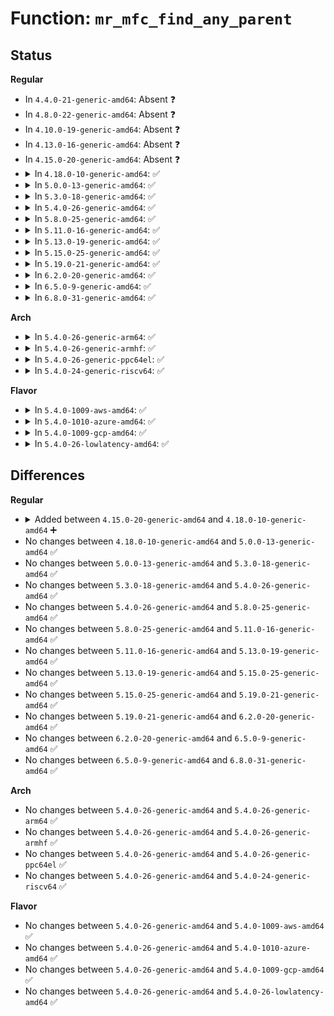 # Function: <code>mr_mfc_find_any_parent</code>

## Status
<b>Regular</b>
<ul>
<li>
In <code>4.4.0-21-generic-amd64</code>: Absent ❓
</li>
<li>
In <code>4.8.0-22-generic-amd64</code>: Absent ❓
</li>
<li>
In <code>4.10.0-19-generic-amd64</code>: Absent ❓
</li>
<li>
In <code>4.13.0-16-generic-amd64</code>: Absent ❓
</li>
<li>
In <code>4.15.0-20-generic-amd64</code>: Absent ❓
</li>
<li>
<details>
<summary>In <code>4.18.0-10-generic-amd64</code>: ✅</summary>

```c
void * mr_mfc_find_any_parent(struct mr_table * mrt, int vifi)
```

```json
{
  "name": "mr_mfc_find_any_parent",
  "collision_type": "Unique Global",
  "inline_type": "No",
  "funcs": [
    {
      "addr": 18446744071588563440,
      "name": "mr_mfc_find_any_parent",
      "external": true,
      "loc": "net/ipv4/ipmr_base.c:77",
      "file": "net/ipv4/ipmr_base.c",
      "inline": "seen, unknown",
      "caller_inline": [],
      "caller_func": [
        "net/ipv4/ipmr.c:ipmr_get_route",
        "net/ipv4/ipmr.c:ip_mr_input",
        "net/ipv4/ipmr.c:ip_mr_forward",
        "net/ipv4/ipmr_base.c:mr_mfc_find_any",
        "net/ipv4/ipmr_base.c:mr_mfc_find_any",
        "net/ipv6/ip6mr.c:ip6_mr_forward",
        "net/ipv6/ip6mr.c:ip6mr_cache_find_any"
      ]
    }
  ],
  "symbols": [
    {
      "addr": 18446744071588563440,
      "name": "mr_mfc_find_any_parent",
      "section": ".text",
      "bind": "STB_GLOBAL",
      "size": 322
    }
  ]
}
```
</details>
</li>
<li>
<details>
<summary>In <code>5.0.0-13-generic-amd64</code>: ✅</summary>

```c
void * mr_mfc_find_any_parent(struct mr_table * mrt, int vifi)
```

```json
{
  "name": "mr_mfc_find_any_parent",
  "collision_type": "Unique Global",
  "inline_type": "No",
  "funcs": [
    {
      "addr": 18446744071588760720,
      "name": "mr_mfc_find_any_parent",
      "external": true,
      "loc": "net/ipv4/ipmr_base.c:78",
      "file": "net/ipv4/ipmr_base.c",
      "inline": "seen, unknown",
      "caller_inline": [],
      "caller_func": [
        "net/ipv4/ipmr.c:ipmr_get_route",
        "net/ipv4/ipmr.c:ip_mr_input",
        "net/ipv4/ipmr.c:ip_mr_forward",
        "net/ipv4/ipmr_base.c:mr_mfc_find_any",
        "net/ipv4/ipmr_base.c:mr_mfc_find_any",
        "net/ipv6/ip6mr.c:ip6_mr_forward",
        "net/ipv6/ip6mr.c:ip6mr_cache_find_any"
      ]
    }
  ],
  "symbols": [
    {
      "addr": 18446744071588760720,
      "name": "mr_mfc_find_any_parent",
      "section": ".text",
      "bind": "STB_GLOBAL",
      "size": 351
    }
  ]
}
```
</details>
</li>
<li>
<details>
<summary>In <code>5.3.0-18-generic-amd64</code>: ✅</summary>

```c
void * mr_mfc_find_any_parent(struct mr_table * mrt, int vifi)
```

```json
{
  "name": "mr_mfc_find_any_parent",
  "collision_type": "Unique Global",
  "inline_type": "No",
  "funcs": [
    {
      "addr": 18446744071589193680,
      "name": "mr_mfc_find_any_parent",
      "external": true,
      "loc": "net/ipv4/ipmr_base.c:78",
      "file": "net/ipv4/ipmr_base.c",
      "inline": "seen, unknown",
      "caller_inline": [],
      "caller_func": [
        "net/ipv4/ipmr.c:ipmr_get_route",
        "net/ipv4/ipmr.c:ip_mr_input",
        "net/ipv4/ipmr.c:ip_mr_forward",
        "net/ipv4/ipmr_base.c:mr_mfc_find_any",
        "net/ipv4/ipmr_base.c:mr_mfc_find_any",
        "net/ipv6/ip6mr.c:ip6_mr_forward",
        "net/ipv6/ip6mr.c:ip6mr_cache_find_any"
      ]
    }
  ],
  "symbols": [
    {
      "addr": 18446744071589193680,
      "name": "mr_mfc_find_any_parent",
      "section": ".text",
      "bind": "STB_GLOBAL",
      "size": 381
    }
  ]
}
```
</details>
</li>
<li>
<details>
<summary>In <code>5.4.0-26-generic-amd64</code>: ✅</summary>

```c
void * mr_mfc_find_any_parent(struct mr_table * mrt, int vifi)
```

```json
{
  "name": "mr_mfc_find_any_parent",
  "collision_type": "Unique Global",
  "inline_type": "No",
  "funcs": [
    {
      "addr": 18446744071589419120,
      "name": "mr_mfc_find_any_parent",
      "external": true,
      "loc": "net/ipv4/ipmr_base.c:78",
      "file": "net/ipv4/ipmr_base.c",
      "inline": "seen, unknown",
      "caller_inline": [],
      "caller_func": [
        "net/ipv4/ipmr.c:ipmr_get_route",
        "net/ipv4/ipmr.c:ip_mr_input",
        "net/ipv4/ipmr.c:ip_mr_forward",
        "net/ipv4/ipmr_base.c:mr_mfc_find_any",
        "net/ipv4/ipmr_base.c:mr_mfc_find_any",
        "net/ipv6/ip6mr.c:ip6_mr_forward",
        "net/ipv6/ip6mr.c:ip6mr_cache_find_any"
      ]
    }
  ],
  "symbols": [
    {
      "addr": 18446744071589419120,
      "name": "mr_mfc_find_any_parent",
      "section": ".text",
      "bind": "STB_GLOBAL",
      "size": 386
    }
  ]
}
```
</details>
</li>
<li>
<details>
<summary>In <code>5.8.0-25-generic-amd64</code>: ✅</summary>

```c
void * mr_mfc_find_any_parent(struct mr_table * mrt, int vifi)
```

```json
{
  "name": "mr_mfc_find_any_parent",
  "collision_type": "Unique Global",
  "inline_type": "No",
  "funcs": [
    {
      "addr": 18446744071590405952,
      "name": "mr_mfc_find_any_parent",
      "external": true,
      "loc": "net/ipv4/ipmr_base.c:78",
      "file": "net/ipv4/ipmr_base.c",
      "inline": "seen, unknown",
      "caller_inline": [],
      "caller_func": [
        "net/ipv4/ipmr.c:ipmr_get_route",
        "net/ipv4/ipmr.c:ip_mr_input",
        "net/ipv4/ipmr.c:ip_mr_forward",
        "net/ipv4/ipmr_base.c:mr_mfc_find_any",
        "net/ipv4/ipmr_base.c:mr_mfc_find_any",
        "net/ipv6/ip6mr.c:ip6_mr_forward",
        "net/ipv6/ip6mr.c:ip6mr_cache_find_any"
      ]
    }
  ],
  "symbols": [
    {
      "addr": 18446744071590405952,
      "name": "mr_mfc_find_any_parent",
      "section": ".text",
      "bind": "STB_GLOBAL",
      "size": 126
    }
  ]
}
```
</details>
</li>
<li>
<details>
<summary>In <code>5.11.0-16-generic-amd64</code>: ✅</summary>

```c
void * mr_mfc_find_any_parent(struct mr_table * mrt, int vifi)
```

```json
{
  "name": "mr_mfc_find_any_parent",
  "collision_type": "Unique Global",
  "inline_type": "No",
  "funcs": [
    {
      "addr": 18446744071590463792,
      "name": "mr_mfc_find_any_parent",
      "external": true,
      "loc": "net/ipv4/ipmr_base.c:78",
      "file": "net/ipv4/ipmr_base.c",
      "inline": "seen, unknown",
      "caller_inline": [],
      "caller_func": [
        "net/ipv4/ipmr.c:ipmr_get_route",
        "net/ipv4/ipmr.c:ip_mr_input",
        "net/ipv4/ipmr.c:ip_mr_forward",
        "net/ipv4/ipmr_base.c:mr_mfc_find_any",
        "net/ipv4/ipmr_base.c:mr_mfc_find_any",
        "net/ipv6/ip6mr.c:ip6_mr_forward",
        "net/ipv6/ip6mr.c:ip6mr_cache_find_any"
      ]
    }
  ],
  "symbols": [
    {
      "addr": 18446744071590463792,
      "name": "mr_mfc_find_any_parent",
      "section": ".text",
      "bind": "STB_GLOBAL",
      "size": 126
    }
  ]
}
```
</details>
</li>
<li>
<details>
<summary>In <code>5.13.0-19-generic-amd64</code>: ✅</summary>

```c
void * mr_mfc_find_any_parent(struct mr_table * mrt, int vifi)
```

```json
{
  "name": "mr_mfc_find_any_parent",
  "collision_type": "Unique Global",
  "inline_type": "No",
  "funcs": [
    {
      "addr": 18446744071590389552,
      "name": "mr_mfc_find_any_parent",
      "external": true,
      "loc": "net/ipv4/ipmr_base.c:78",
      "file": "net/ipv4/ipmr_base.c",
      "inline": "seen, unknown",
      "caller_inline": [],
      "caller_func": [
        "net/ipv4/ipmr.c:ipmr_get_route",
        "net/ipv4/ipmr.c:ip_mr_input",
        "net/ipv4/ipmr.c:ip_mr_forward",
        "net/ipv4/ipmr_base.c:mr_mfc_find_any",
        "net/ipv4/ipmr_base.c:mr_mfc_find_any",
        "net/ipv6/ip6mr.c:ip6_mr_forward",
        "net/ipv6/ip6mr.c:ip6mr_cache_find_any"
      ]
    }
  ],
  "symbols": [
    {
      "addr": 18446744071590389552,
      "name": "mr_mfc_find_any_parent",
      "section": ".text",
      "bind": "STB_GLOBAL",
      "size": 126
    }
  ]
}
```
</details>
</li>
<li>
<details>
<summary>In <code>5.15.0-25-generic-amd64</code>: ✅</summary>

```c
void * mr_mfc_find_any_parent(struct mr_table * mrt, int vifi)
```

```json
{
  "name": "mr_mfc_find_any_parent",
  "collision_type": "Unique Global",
  "inline_type": "No",
  "funcs": [
    {
      "addr": 18446744071591184032,
      "name": "mr_mfc_find_any_parent",
      "external": true,
      "loc": "net/ipv4/ipmr_base.c:78",
      "file": "net/ipv4/ipmr_base.c",
      "inline": "seen, unknown",
      "caller_inline": [],
      "caller_func": [
        "net/ipv4/ipmr.c:ipmr_get_route",
        "net/ipv4/ipmr.c:ip_mr_input",
        "net/ipv4/ipmr.c:ip_mr_forward",
        "net/ipv4/ipmr_base.c:mr_mfc_find_any",
        "net/ipv4/ipmr_base.c:mr_mfc_find_any",
        "net/ipv6/ip6mr.c:ip6_mr_forward",
        "net/ipv6/ip6mr.c:ip6mr_cache_find_any"
      ]
    }
  ],
  "symbols": [
    {
      "addr": 18446744071591184032,
      "name": "mr_mfc_find_any_parent",
      "section": ".text",
      "bind": "STB_GLOBAL",
      "size": 163
    }
  ]
}
```
</details>
</li>
<li>
<details>
<summary>In <code>5.19.0-21-generic-amd64</code>: ✅</summary>

```c
void * mr_mfc_find_any_parent(struct mr_table * mrt, int vifi)
```

```json
{
  "name": "mr_mfc_find_any_parent",
  "collision_type": "Unique Global",
  "inline_type": "No",
  "funcs": [
    {
      "addr": 18446744071592842912,
      "name": "mr_mfc_find_any_parent",
      "external": true,
      "loc": "net/ipv4/ipmr_base.c:78",
      "file": "net/ipv4/ipmr_base.c",
      "inline": "seen, unknown",
      "caller_inline": [],
      "caller_func": [
        "net/ipv4/ipmr.c:ipmr_get_route",
        "net/ipv4/ipmr.c:ip_mr_input",
        "net/ipv4/ipmr.c:ip_mr_forward",
        "net/ipv4/ipmr_base.c:mr_mfc_find_any",
        "net/ipv4/ipmr_base.c:mr_mfc_find_any",
        "net/ipv6/ip6mr.c:ip6_mr_forward",
        "net/ipv6/ip6mr.c:ip6mr_cache_find_any"
      ]
    }
  ],
  "symbols": [
    {
      "addr": 18446744071592842912,
      "name": "mr_mfc_find_any_parent",
      "section": ".text",
      "bind": "STB_GLOBAL",
      "size": 153
    }
  ]
}
```
</details>
</li>
<li>
<details>
<summary>In <code>6.2.0-20-generic-amd64</code>: ✅</summary>

```c
void * mr_mfc_find_any_parent(struct mr_table * mrt, int vifi)
```

```json
{
  "name": "mr_mfc_find_any_parent",
  "collision_type": "Unique Global",
  "inline_type": "No",
  "funcs": [
    {
      "addr": 18446744071594719984,
      "name": "mr_mfc_find_any_parent",
      "external": true,
      "loc": "net/ipv4/ipmr_base.c:78",
      "file": "net/ipv4/ipmr_base.c",
      "inline": "seen, unknown",
      "caller_inline": [],
      "caller_func": [
        "net/ipv4/ipmr.c:ipmr_get_route",
        "net/ipv4/ipmr.c:ip_mr_input",
        "net/ipv4/ipmr.c:ip_mr_forward",
        "net/ipv4/ipmr_base.c:mr_mfc_find_any",
        "net/ipv4/ipmr_base.c:mr_mfc_find_any",
        "net/ipv6/ip6mr.c:ip6_mr_forward",
        "net/ipv6/ip6mr.c:ip6mr_cache_find_any"
      ]
    }
  ],
  "symbols": [
    {
      "addr": 18446744071594719984,
      "name": "mr_mfc_find_any_parent",
      "section": ".text",
      "bind": "STB_GLOBAL",
      "size": 153
    }
  ]
}
```
</details>
</li>
<li>
<details>
<summary>In <code>6.5.0-9-generic-amd64</code>: ✅</summary>

```c
void * mr_mfc_find_any_parent(struct mr_table * mrt, int vifi)
```

```json
{
  "name": "mr_mfc_find_any_parent",
  "collision_type": "Unique Global",
  "inline_type": "No",
  "funcs": [
    {
      "addr": 18446744071595112064,
      "name": "mr_mfc_find_any_parent",
      "external": true,
      "loc": "net/ipv4/ipmr_base.c:78",
      "file": "net/ipv4/ipmr_base.c",
      "inline": "seen, unknown",
      "caller_inline": [],
      "caller_func": [
        "net/ipv4/ipmr.c:ipmr_get_route",
        "net/ipv4/ipmr.c:ip_mr_input",
        "net/ipv4/ipmr.c:ip_mr_forward",
        "net/ipv4/ipmr_base.c:mr_mfc_find_any",
        "net/ipv4/ipmr_base.c:mr_mfc_find_any",
        "net/ipv6/ip6mr.c:ip6_mr_forward",
        "net/ipv6/ip6mr.c:ip6mr_cache_find_any"
      ]
    }
  ],
  "symbols": [
    {
      "addr": 18446744071595112064,
      "name": "mr_mfc_find_any_parent",
      "section": ".text",
      "bind": "STB_GLOBAL",
      "size": 153
    }
  ]
}
```
</details>
</li>
<li>
<details>
<summary>In <code>6.8.0-31-generic-amd64</code>: ✅</summary>

```c
void * mr_mfc_find_any_parent(struct mr_table * mrt, int vifi)
```

```json
{
  "name": "mr_mfc_find_any_parent",
  "collision_type": "Unique Global",
  "inline_type": "No",
  "funcs": [
    {
      "addr": 18446744071595924784,
      "name": "mr_mfc_find_any_parent",
      "external": true,
      "loc": "net/ipv4/ipmr_base.c:78",
      "file": "net/ipv4/ipmr_base.c",
      "inline": "seen, unknown",
      "caller_inline": [],
      "caller_func": [
        "net/ipv4/ipmr.c:ipmr_get_route",
        "net/ipv4/ipmr.c:ip_mr_input",
        "net/ipv4/ipmr.c:ip_mr_forward",
        "net/ipv4/ipmr_base.c:mr_mfc_find_any",
        "net/ipv4/ipmr_base.c:mr_mfc_find_any",
        "net/ipv6/ip6mr.c:ip6_mr_forward",
        "net/ipv6/ip6mr.c:ip6mr_cache_find_any"
      ]
    }
  ],
  "symbols": [
    {
      "addr": 18446744071595924784,
      "name": "mr_mfc_find_any_parent",
      "section": ".text",
      "bind": "STB_GLOBAL",
      "size": 153
    }
  ]
}
```
</details>
</li>
</ul>
<b>Arch</b>
<ul>
<li>
<details>
<summary>In <code>5.4.0-26-generic-arm64</code>: ✅</summary>

```c
void * mr_mfc_find_any_parent(struct mr_table * mrt, int vifi)
```

```json
{
  "name": "mr_mfc_find_any_parent",
  "collision_type": "Unique Global",
  "inline_type": "No",
  "funcs": [
    {
      "addr": 18446603336503071824,
      "name": "mr_mfc_find_any_parent",
      "external": true,
      "loc": "net/ipv4/ipmr_base.c:78",
      "file": "net/ipv4/ipmr_base.c",
      "inline": "seen, unknown",
      "caller_inline": [],
      "caller_func": [
        "net/ipv4/ipmr.c:ipmr_get_route",
        "net/ipv4/ipmr.c:ip_mr_input",
        "net/ipv4/ipmr.c:ip_mr_forward",
        "net/ipv4/ipmr_base.c:mr_mfc_find_any",
        "net/ipv4/ipmr_base.c:mr_mfc_find_any",
        "net/ipv6/ip6mr.c:ip6_mr_forward",
        "net/ipv6/ip6mr.c:ip6mr_cache_find_any"
      ]
    }
  ],
  "symbols": [
    {
      "addr": 18446603336503071824,
      "name": "mr_mfc_find_any_parent",
      "section": ".text",
      "bind": "STB_GLOBAL",
      "size": 368
    }
  ]
}
```
</details>
</li>
<li>
<details>
<summary>In <code>5.4.0-26-generic-armhf</code>: ✅</summary>

```c
void * mr_mfc_find_any_parent(struct mr_table * mrt, int vifi)
```

```json
{
  "name": "mr_mfc_find_any_parent",
  "collision_type": "Unique Global",
  "inline_type": "No",
  "funcs": [
    {
      "addr": 3235754728,
      "name": "mr_mfc_find_any_parent",
      "external": true,
      "loc": "net/ipv4/ipmr_base.c:78",
      "file": "net/ipv4/ipmr_base.c",
      "inline": "seen, unknown",
      "caller_inline": [],
      "caller_func": [
        "net/ipv4/ipmr.c:ipmr_get_route",
        "net/ipv4/ipmr.c:ip_mr_input",
        "net/ipv4/ipmr.c:ip_mr_forward",
        "net/ipv4/ipmr_base.c:mr_mfc_find_any",
        "net/ipv4/ipmr_base.c:mr_mfc_find_any",
        "net/ipv6/ip6mr.c:ip6_mr_forward",
        "net/ipv6/ip6mr.c:ip6mr_cache_find_any"
      ]
    }
  ],
  "symbols": [
    {
      "addr": 3235754728,
      "name": "mr_mfc_find_any_parent",
      "section": ".text",
      "bind": "STB_GLOBAL",
      "size": 404
    }
  ]
}
```
</details>
</li>
<li>
<details>
<summary>In <code>5.4.0-26-generic-ppc64el</code>: ✅</summary>

```c
void * mr_mfc_find_any_parent(struct mr_table * mrt, int vifi)
```

```json
{
  "name": "mr_mfc_find_any_parent",
  "collision_type": "Unique Global",
  "inline_type": "No",
  "funcs": [
    {
      "addr": 13835058055296775456,
      "name": "mr_mfc_find_any_parent",
      "external": true,
      "loc": "net/ipv4/ipmr_base.c:78",
      "file": "net/ipv4/ipmr_base.c",
      "inline": "seen, unknown",
      "caller_inline": [],
      "caller_func": [
        "net/ipv4/ipmr.c:ipmr_get_route",
        "net/ipv4/ipmr.c:ip_mr_input",
        "net/ipv4/ipmr.c:ip_mr_forward",
        "net/ipv4/ipmr_base.c:mr_mfc_find_any",
        "net/ipv4/ipmr_base.c:mr_mfc_find_any",
        "net/ipv6/ip6mr.c:ip6_mr_forward",
        "net/ipv6/ip6mr.c:ip6mr_cache_find_any"
      ]
    }
  ],
  "symbols": [
    {
      "addr": 13835058055296775456,
      "name": "mr_mfc_find_any_parent",
      "section": ".text",
      "bind": "STB_GLOBAL",
      "size": 524
    }
  ]
}
```
</details>
</li>
<li>
<details>
<summary>In <code>5.4.0-24-generic-riscv64</code>: ✅</summary>

```c
void * mr_mfc_find_any_parent(struct mr_table * mrt, int vifi)
```

```json
{
  "name": "mr_mfc_find_any_parent",
  "collision_type": "Unique Global",
  "inline_type": "No",
  "funcs": [
    {
      "addr": 18446743936279128666,
      "name": "mr_mfc_find_any_parent",
      "external": true,
      "loc": "net/ipv4/ipmr_base.c:78",
      "file": "net/ipv4/ipmr_base.c",
      "inline": "seen, unknown",
      "caller_inline": [],
      "caller_func": [
        "net/ipv4/ipmr.c:ipmr_get_route",
        "net/ipv4/ipmr.c:ip_mr_input",
        "net/ipv4/ipmr.c:ip_mr_forward",
        "net/ipv4/ipmr_base.c:mr_mfc_find_any",
        "net/ipv4/ipmr_base.c:mr_mfc_find_any",
        "net/ipv6/ip6mr.c:ip6_mr_forward",
        "net/ipv6/ip6mr.c:ip6mr_cache_find_any"
      ]
    }
  ],
  "symbols": [
    {
      "addr": 18446743936279128666,
      "name": "mr_mfc_find_any_parent",
      "section": ".text",
      "bind": "STB_GLOBAL",
      "size": 296
    }
  ]
}
```
</details>
</li>
</ul>
<b>Flavor</b>
<ul>
<li>
<details>
<summary>In <code>5.4.0-1009-aws-amd64</code>: ✅</summary>

```c
void * mr_mfc_find_any_parent(struct mr_table * mrt, int vifi)
```

```json
{
  "name": "mr_mfc_find_any_parent",
  "collision_type": "Unique Global",
  "inline_type": "No",
  "funcs": [
    {
      "addr": 18446744071589023488,
      "name": "mr_mfc_find_any_parent",
      "external": true,
      "loc": "net/ipv4/ipmr_base.c:78",
      "file": "net/ipv4/ipmr_base.c",
      "inline": "seen, unknown",
      "caller_inline": [],
      "caller_func": [
        "net/ipv4/ipmr.c:ipmr_get_route",
        "net/ipv4/ipmr.c:ip_mr_input",
        "net/ipv4/ipmr.c:ip_mr_forward",
        "net/ipv4/ipmr_base.c:mr_mfc_find_any",
        "net/ipv4/ipmr_base.c:mr_mfc_find_any",
        "net/ipv6/ip6mr.c:ip6_mr_forward",
        "net/ipv6/ip6mr.c:ip6mr_cache_find_any"
      ]
    }
  ],
  "symbols": [
    {
      "addr": 18446744071589023488,
      "name": "mr_mfc_find_any_parent",
      "section": ".text",
      "bind": "STB_GLOBAL",
      "size": 386
    }
  ]
}
```
</details>
</li>
<li>
<details>
<summary>In <code>5.4.0-1010-azure-amd64</code>: ✅</summary>

```c
void * mr_mfc_find_any_parent(struct mr_table * mrt, int vifi)
```

```json
{
  "name": "mr_mfc_find_any_parent",
  "collision_type": "Unique Global",
  "inline_type": "No",
  "funcs": [
    {
      "addr": 18446744071588746544,
      "name": "mr_mfc_find_any_parent",
      "external": true,
      "loc": "net/ipv4/ipmr_base.c:78",
      "file": "net/ipv4/ipmr_base.c",
      "inline": "seen, unknown",
      "caller_inline": [],
      "caller_func": [
        "net/ipv4/ipmr.c:ipmr_get_route",
        "net/ipv4/ipmr.c:ip_mr_input",
        "net/ipv4/ipmr.c:ip_mr_forward",
        "net/ipv4/ipmr_base.c:mr_mfc_find_any",
        "net/ipv4/ipmr_base.c:mr_mfc_find_any",
        "net/ipv6/ip6mr.c:ip6_mr_forward",
        "net/ipv6/ip6mr.c:ip6mr_cache_find_any"
      ]
    }
  ],
  "symbols": [
    {
      "addr": 18446744071588746544,
      "name": "mr_mfc_find_any_parent",
      "section": ".text",
      "bind": "STB_GLOBAL",
      "size": 386
    }
  ]
}
```
</details>
</li>
<li>
<details>
<summary>In <code>5.4.0-1009-gcp-amd64</code>: ✅</summary>

```c
void * mr_mfc_find_any_parent(struct mr_table * mrt, int vifi)
```

```json
{
  "name": "mr_mfc_find_any_parent",
  "collision_type": "Unique Global",
  "inline_type": "No",
  "funcs": [
    {
      "addr": 18446744071589459872,
      "name": "mr_mfc_find_any_parent",
      "external": true,
      "loc": "net/ipv4/ipmr_base.c:78",
      "file": "net/ipv4/ipmr_base.c",
      "inline": "seen, unknown",
      "caller_inline": [],
      "caller_func": [
        "net/ipv4/ipmr.c:ipmr_get_route",
        "net/ipv4/ipmr.c:ip_mr_input",
        "net/ipv4/ipmr.c:ip_mr_forward",
        "net/ipv4/ipmr_base.c:mr_mfc_find_any",
        "net/ipv4/ipmr_base.c:mr_mfc_find_any",
        "net/ipv6/ip6mr.c:ip6_mr_forward",
        "net/ipv6/ip6mr.c:ip6mr_cache_find_any"
      ]
    }
  ],
  "symbols": [
    {
      "addr": 18446744071589459872,
      "name": "mr_mfc_find_any_parent",
      "section": ".text",
      "bind": "STB_GLOBAL",
      "size": 386
    }
  ]
}
```
</details>
</li>
<li>
<details>
<summary>In <code>5.4.0-26-lowlatency-amd64</code>: ✅</summary>

```c
void * mr_mfc_find_any_parent(struct mr_table * mrt, int vifi)
```

```json
{
  "name": "mr_mfc_find_any_parent",
  "collision_type": "Unique Global",
  "inline_type": "No",
  "funcs": [
    {
      "addr": 18446744071589506208,
      "name": "mr_mfc_find_any_parent",
      "external": true,
      "loc": "net/ipv4/ipmr_base.c:78",
      "file": "net/ipv4/ipmr_base.c",
      "inline": "seen, unknown",
      "caller_inline": [],
      "caller_func": [
        "net/ipv4/ipmr.c:ipmr_get_route",
        "net/ipv4/ipmr.c:ip_mr_input",
        "net/ipv4/ipmr.c:ip_mr_forward",
        "net/ipv4/ipmr_base.c:mr_mfc_find_any",
        "net/ipv4/ipmr_base.c:mr_mfc_find_any",
        "net/ipv6/ip6mr.c:ip6_mr_forward",
        "net/ipv6/ip6mr.c:ip6mr_cache_find_any"
      ]
    }
  ],
  "symbols": [
    {
      "addr": 18446744071589506208,
      "name": "mr_mfc_find_any_parent",
      "section": ".text",
      "bind": "STB_GLOBAL",
      "size": 386
    }
  ]
}
```
</details>
</li>
</ul>

## Differences
<b>Regular</b>
<ul>
<li>
<details>
<summary>Added between <code>4.15.0-20-generic-amd64</code> and <code>4.18.0-10-generic-amd64</code> ➕</summary>

```c
void * mr_mfc_find_any_parent(struct mr_table * mrt, int vifi)
```
</details>
</li>
<li>
No changes between <code>4.18.0-10-generic-amd64</code> and <code>5.0.0-13-generic-amd64</code> ✅
</li>
<li>
No changes between <code>5.0.0-13-generic-amd64</code> and <code>5.3.0-18-generic-amd64</code> ✅
</li>
<li>
No changes between <code>5.3.0-18-generic-amd64</code> and <code>5.4.0-26-generic-amd64</code> ✅
</li>
<li>
No changes between <code>5.4.0-26-generic-amd64</code> and <code>5.8.0-25-generic-amd64</code> ✅
</li>
<li>
No changes between <code>5.8.0-25-generic-amd64</code> and <code>5.11.0-16-generic-amd64</code> ✅
</li>
<li>
No changes between <code>5.11.0-16-generic-amd64</code> and <code>5.13.0-19-generic-amd64</code> ✅
</li>
<li>
No changes between <code>5.13.0-19-generic-amd64</code> and <code>5.15.0-25-generic-amd64</code> ✅
</li>
<li>
No changes between <code>5.15.0-25-generic-amd64</code> and <code>5.19.0-21-generic-amd64</code> ✅
</li>
<li>
No changes between <code>5.19.0-21-generic-amd64</code> and <code>6.2.0-20-generic-amd64</code> ✅
</li>
<li>
No changes between <code>6.2.0-20-generic-amd64</code> and <code>6.5.0-9-generic-amd64</code> ✅
</li>
<li>
No changes between <code>6.5.0-9-generic-amd64</code> and <code>6.8.0-31-generic-amd64</code> ✅
</li>
</ul>
<b>Arch</b>
<ul>
<li>
No changes between <code>5.4.0-26-generic-amd64</code> and <code>5.4.0-26-generic-arm64</code> ✅
</li>
<li>
No changes between <code>5.4.0-26-generic-amd64</code> and <code>5.4.0-26-generic-armhf</code> ✅
</li>
<li>
No changes between <code>5.4.0-26-generic-amd64</code> and <code>5.4.0-26-generic-ppc64el</code> ✅
</li>
<li>
No changes between <code>5.4.0-26-generic-amd64</code> and <code>5.4.0-24-generic-riscv64</code> ✅
</li>
</ul>
<b>Flavor</b>
<ul>
<li>
No changes between <code>5.4.0-26-generic-amd64</code> and <code>5.4.0-1009-aws-amd64</code> ✅
</li>
<li>
No changes between <code>5.4.0-26-generic-amd64</code> and <code>5.4.0-1010-azure-amd64</code> ✅
</li>
<li>
No changes between <code>5.4.0-26-generic-amd64</code> and <code>5.4.0-1009-gcp-amd64</code> ✅
</li>
<li>
No changes between <code>5.4.0-26-generic-amd64</code> and <code>5.4.0-26-lowlatency-amd64</code> ✅
</li>
</ul>
